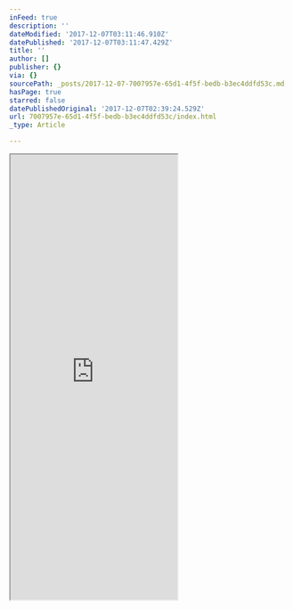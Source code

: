 ```yaml
---
inFeed: true
description: ''
dateModified: '2017-12-07T03:11:46.910Z'
datePublished: '2017-12-07T03:11:47.429Z'
title: ''
author: []
publisher: {}
via: {}
sourcePath: _posts/2017-12-07-7007957e-65d1-4f5f-bedb-b3ec4ddfd53c.md
hasPage: true
starred: false
datePublishedOriginal: '2017-12-07T02:39:24.529Z'
url: 7007957e-65d1-4f5f-bedb-b3ec4ddfd53c/index.html
_type: Article

---
```

<iframe src="https://the-grid.github.io/ed-userhtml/?g=eJw9j9kKwjAURH-l5AOS-qIijWJdsFgKbqC-SO29JhFjSpJa8eu1bo9nGA4zkTrZXGPgbMGJ9L50PcbAFI4KY8QFaWE0OxmrHQOGrDUdJuUiXcFsl8n83EnS8dq3K5dM4rvQy1GnXtXxNtsLn3Szx3inYL45bw-C3RTWjWaA-ogACNzbCklQK_CSk1YYhiSQqIT0nLQbeO86GgtoOXmxzq1Q11_lH3wFIemnJgd1FZTSiH1e9Z9J20s6" height="800" style=""></iframe>
